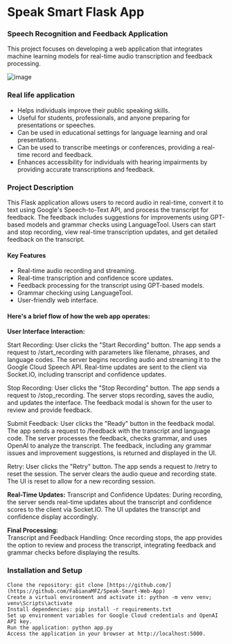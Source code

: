 # Speak Smart Flask App

### Speech Recognition and Feedback Application
This project focuses on developing a web application that integrates machine learning models for real-time audio transcription and feedback processing.

![image](https://github.com/user-attachments/assets/efe7a141-6ff2-4d89-a9e0-2593be0abe93)

### Real life application
-	Helps individuals improve their public speaking skills.
-	Useful for students, professionals, and anyone preparing for presentations or speeches.
-	Can be used in educational settings for language learning and oral presentations.
-	Can be used to transcribe meetings or conferences, providing a real-time record and feedback.
-	Enhances accessibility for individuals with hearing impairments by providing accurate transcriptions and feedback.

### Project Description
This Flask application allows users to record audio in real-time, convert it to text using Google's Speech-to-Text API, and process the transcript for feedback. The feedback includes suggestions for improvements using GPT-based models and grammar checks using LanguageTool. Users can start and stop recording, view real-time transcription updates, and get detailed feedback on the transcript.

#### Key Features
- Real-time audio recording and streaming.
- Real-time transcription and confidence score updates.
- Feedback processing for the transcript using GPT-based models.
- Grammar checking using LanguageTool.
- User-friendly web interface.

#### Here's a brief flow of how the web app operates:

**User Interface Interaction:**

Start Recording: User clicks the "Start Recording" button.
    The app sends a request to /start_recording with parameters like filename, phrases, and language codes.
    The server begins recording audio and streaming it to the Google Cloud Speech API.
    Real-time updates are sent to the client via Socket.IO, including transcript and confidence updates.

Stop Recording: User clicks the "Stop Recording" button.
    The app sends a request to /stop_recording.
    The server stops recording, saves the audio, and updates the interface.
    The feedback modal is shown for the user to review and provide feedback.

Submit Feedback: User clicks the "Ready" button in the feedback modal.
    The app sends a request to /feedback with the transcript and language code.
    The server processes the feedback, checks grammar, and uses OpenAI to analyze the transcript.
    The feedback, including any grammar issues and improvement suggestions, is returned and displayed in the UI.

Retry: User clicks the "Retry" button.
    The app sends a request to /retry to reset the session.
    The server clears the audio queue and recording state.
    The UI is reset to allow for a new recording session.

**Real-Time Updates:**
  Transcript and Confidence Updates: During recording, the server sends real-time updates about the transcript and confidence scores to the client via Socket.IO.
  The UI updates the transcript and confidence display accordingly.

**Final Processing:**  
Transcript and Feedback Handling: Once recording stops, the app provides the option to review and process the transcript, integrating feedback and grammar checks before displaying the results.

### Installation and Setup
    Clone the repository: git clone [https://github.com/](https://github.com/FabianaMFZ/Speak-Smart-Web-App)
    Create a virtual environment and activate it: python -m venv venv; venv\Scripts\activate
    Install dependencies: pip install -r requirements.txt
    Set up environment variables for Google Cloud credentials and OpenAI API key.
    Run the application: python app.py
    Access the application in your browser at http://localhost:5000.


